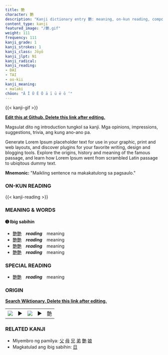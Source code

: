 ```yaml
---
title: 艶
character: 艶
description: "Kanji dictionary entry 艶: meaning, on-kun reading, compounds, origin, related kanji"
content_type: kanji
featured_image: "/艶.gif"
weight: 111
frequency: 111
kanji_grade: 1
kanji_strokes: 1
kanji_class: Jōyō
kanji_jlpt: N1
kanji_radical: 
kanji_reading: 
- DAI
- TAI
- oo-kii
kanji_meaning:
- malaki
chōon: "Ā Ī Ū Ē Ō ā ī ū ē ō ’"
---
```

[//]: # (Don't edit the line below. Kanji animated GIF code is automatically generated.)
{{< kanji-gif >}}

[//]: # (Edit below this line.)

**[Edit this at Github. Delete this link after editing.](https://github.com/tim0g/tim/tree/main/content/kanji/艶/index.md)**

Magsulat dito ng introduction tungkol sa kanji. Mga opinions, impressions, suggestions, trivia, ang kung ano-ano pa.

Generate Lorem Ipsum placeholder text for use in your graphic, print and web layouts, and discover plugins for your favorite writing, design and blogging tools. Explore the origins, history and meaning of the famous passage, and learn how Lorem Ipsum went from scrambled Latin passage to ubiqitous dummy text.
 
**Mnemonic:** "Maikling sentence na makakatulong sa pagsaulo."

### ON-KUN READING

[//]: # (Don't edit the line below. ON-KUN READING code is automatically generated.)
{{< kanji-reading >}}

### MEANING & WORDS

#### ➊ **Ibig sabihin**
  - [艶](../艶)[艶](../艶)　***reading***　meaning
  - [艶](../艶)[艶](../艶)　***reading***　meaning
  - [艶](../艶)[艶](../艶)　***reading***　meaning
  - [艶](../艶)[艶](../艶)　***reading***　meaning

### SPECIAL READING
  - [艶](../艶)[艶](../艶)　***reading***　meaning

### ORIGIN

**[Search Wiktionary. Delete this link after editing.](https://wiktionary.org/wiki/艶)**
<table class="kanji-table"><tr><td>
<img src="60px-艶-bronze.svg.png">
</td><td>▶</td><td>
<img src="60px-艶-oracle.svg.png">
</td><td>▶</td>
<td class="kanji-origin">艶</td>
</tr></table>

### RELATED KANJI
- Miyembro ng pamilya: [父](../父) [母](../母) [兄](../兄) [弟](../弟) [艶](../艶) [娘](../娘)
- Magkatulad ang ibig sabihin: [日](../日)
